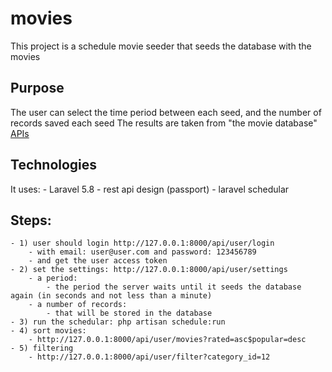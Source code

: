 # movies
This project is a schedule movie seeder that seeds the database with the movies

## Purpose
The user can select the time period between each seed, and the number of records saved each seed
The results are taken from "the movie database" [APIs](https://www.themoviedb.org/)

## Technologies
It uses:
	- Laravel 5.8
	- rest api design (passport)
	- laravel schedular

## Steps:
	- 1) user should login http://127.0.0.1:8000/api/user/login 
		- with email: user@user.com and password: 123456789
		- and get the user access token
	- 2) set the settings: http://127.0.0.1:8000/api/user/settings
		- a period: 
			- the period the server waits until it seeds the database again (in seconds and not less than a minute)
		- a number of records:
			- that will be stored in the database
	- 3) run the schedular: php artisan schedule:run
	- 4) sort movies:
		- http://127.0.0.1:8000/api/user/movies?rated=asc$popular=desc
	- 5) filtering
		- http://127.0.0.1:8000/api/user/filter?category_id=12